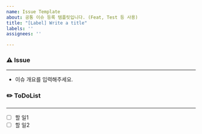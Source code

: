 ```yaml
---
name: Issue Template
about: 공통 이슈 등록 템플릿입니다. (Feat, Test 등 사용)
title: "[Label] Write a title"
labels: ''
assignees: ''

---
```


### ⚠️ Issue
---
- 이슈 개요를 입력해주세요.

### ✏️ ToDoList
---
- [ ]  할 일1
- [ ]  할 일2
